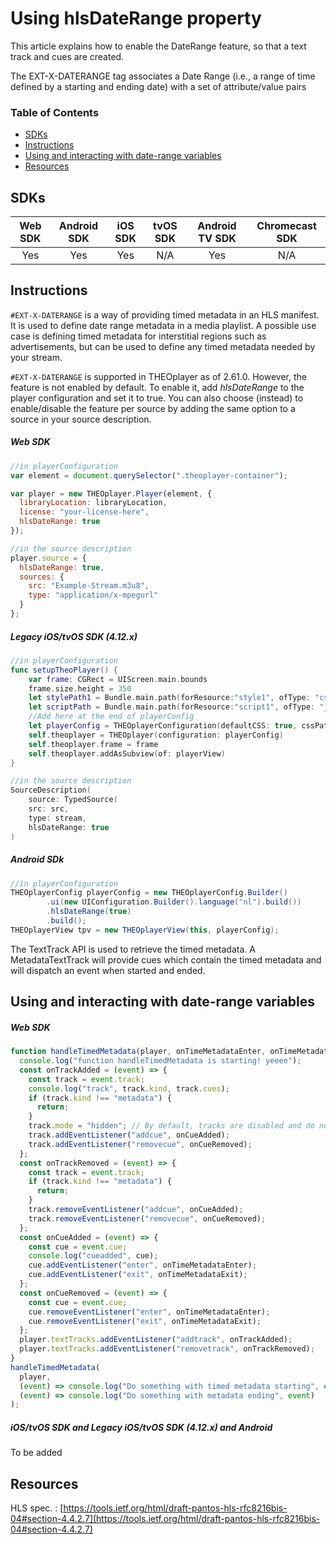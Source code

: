# Using hlsDateRange property

This article explains how to enable the DateRange feature, so that a text track and cues are created.

The EXT-X-DATERANGE tag associates a Date Range (i.e., a range of time defined by a starting and ending date) with a set of attribute/value pairs

### Table of Contents

- [SDKs](#sdks)
- [Instructions](#instructions)
- [Using and interacting with date-range variables](#using-and-interacting-with-date-range-variables)
- [Resources](#resources)

## SDKs

| Web SDK | Android SDK | iOS SDK | tvOS SDK | Android TV SDK | Chromecast SDK |
| :-----: | :---------: | :-----: | :------: | :------------: | :------------: |
|   Yes   |     Yes     |   Yes   |   N/A    |      Yes       |      N/A       |

## Instructions

`#EXT-X-DATERANGE` is a way of providing timed metadata in an HLS manifest. It is used to define date range metadata in a media playlist. A possible use case is defining timed metadata for interstitial regions such as advertisements, but can be used to define any timed metadata needed by your stream.

`#EXT-X-DATERANGE` is supported in THEOplayer as of 2.61.0. However, the feature is not enabled by default. To enable it, add _hlsDateRange_ to the player configuration and set it to true. You can also choose (instead) to enable/disable the feature per source by adding the same option to a source in your source description.

##### Web SDK

```js
//in playerConfiguration
var element = document.querySelector(".theoplayer-container");

var player = new THEOplayer.Player(element, {
  libraryLocation: libraryLocation,
  license: "your-license-here",
  hlsDateRange: true
});

//in the source description
player.source = {
  hlsDateRange: true,
  sources: {
    src: "Example-Stream.m3u8",
    type: "application/x-mpegurl"
  }
};
```

##### Legacy iOS/tvOS SDK (4.12.x)

```swift
//in playerConfiguration
func setupTheoPlayer() {
    var frame: CGRect = UIScreen.main.bounds
    frame.size.height = 350
    let stylePath1 = Bundle.main.path(forResource:"style1", ofType: "css")!
    let scriptPath = Bundle.main.path(forResource:"script1", ofType: "js")!
    //Add here at the end of playerConfig
    let playerConfig = THEOplayerConfiguration(defaultCSS: true, cssPaths:[stylePath1, stylePath2], jsPaths: [scriptPath], googleIMA: true, hlsDateRange: true)
    self.theoplayer = THEOplayer(configuration: playerConfig)
    self.theoplayer.frame = frame
    self.theoplayer.addAsSubview(of: playerView)
}

//in the source description
SourceDescription(
    source: TypedSource(
    src: src,
    type: stream,
    hlsDateRange: true
)
```

##### Android SDk

```java
//in playerConfiguration
THEOplayerConfig playerConfig = new THEOplayerConfig.Builder()
        .ui(new UIConfiguration.Builder().language("nl").build())
        .hlsDateRange(true)
        .build();
THEOplayerView tpv = new THEOplayerView(this, playerConfig);
```

The TextTrack API is used to retrieve the timed metadata. A MetadataTextTrack will provide cues which contain the timed metadata and will dispatch an event when started and ended.

## Using and interacting with date-range variables

##### Web SDK

```js
function handleTimedMetadata(player, onTimeMetadataEnter, onTimeMetadataExit) {
  console.log("function handleTimedMetadata is starting! yeeee");
  const onTrackAdded = (event) => {
    const track = event.track;
    console.log("track", track.kind, track.cues);
    if (track.kind !== "metadata") {
      return;
    }
    track.mode = "hidden"; // By default, tracks are disabled and do not expose cues
    track.addEventListener("addcue", onCueAdded);
    track.addEventListener("removecue", onCueRemoved);
  };
  const onTrackRemoved = (event) => {
    const track = event.track;
    if (track.kind !== "metadata") {
      return;
    }
    track.removeEventListener("addcue", onCueAdded);
    track.removeEventListener("removecue", onCueRemoved);
  };
  const onCueAdded = (event) => {
    const cue = event.cue;
    console.log("cueadded", cue);
    cue.addEventListener("enter", onTimeMetadataEnter);
    cue.addEventListener("exit", onTimeMetadataExit);
  };
  const onCueRemoved = (event) => {
    const cue = event.cue;
    cue.removeEventListener("enter", onTimeMetadataEnter);
    cue.removeEventListener("exit", onTimeMetadataExit);
  };
  player.textTracks.addEventListener("addtrack", onTrackAdded);
  player.textTracks.addEventListener("removetrack", onTrackRemoved);
}
handleTimedMetadata(
  player,
  (event) => console.log("Do something with timed metadata starting", event),
  (event) => console.log("Do something with metadata ending", event)
);
```

##### iOS/tvOS SDK and Legacy iOS/tvOS SDK (4.12.x) and Android

To be added

## Resources

HLS spec. : [https://tools.ietf.org/html/draft-pantos-hls-rfc8216bis-04#section-4.4.2.7](https://tools.ietf.org/html/draft-pantos-hls-rfc8216bis-04#section-4.4.2.7)
